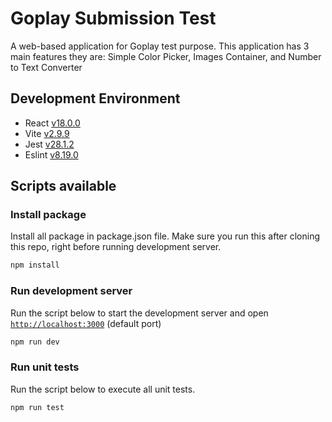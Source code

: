 # Goplay Submission Test
A web-based application for Goplay test purpose. This application has 3 main features they are: Simple Color Picker, Images Container, and Number to Text Converter

## Development Environment
- React [v18.0.0](https://reactjs.org/docs/getting-started.html)
- Vite [v2.9.9](https://vitejs.dev/)
- Jest [v28.1.2](https://jestjs.io/)
- Eslint [v8.19.0](https://eslint.org/)

## Scripts available

### Install package

Install all package in package.json file. Make sure you run this after cloning this repo, right before running development server.

```bash
npm install
```

### Run development server

Run the script below to start the development server and open [`http://localhost:3000`](http://localhost:3000) (default port)

```bash
npm run dev
```

### Run unit tests

Run the script below to execute all unit tests.

```bash
npm run test
```



